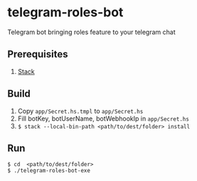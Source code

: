 # telegram-roles-bot
Telegram bot bringing roles feature to your telegram chat

## Prerequisites
1. [Stack](https://docs.haskellstack.org/en/stable/README/)

## Build
1. Copy `app/Secret.hs.tmpl` to `app/Secret.hs`
2. Fill botKey, botUserName, botWebhookIp in `app/Secret.hs`
3. `$ stack --local-bin-path <path/to/dest/folder> install`

## Run
```shell
$ cd  <path/to/dest/folder>
$ ./telegram-roles-bot-exe
```
